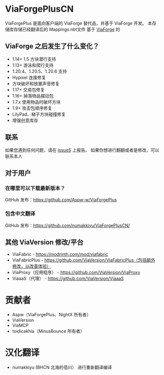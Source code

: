 # ViaForgePlusCN
ViaForgePlus 是面向客户端的 ViaForge 替代品，并基于 ViaForge 开发。 本存储库存储已经翻译后的 Mappings.nbt文件
基于
[ViaForge](https://github.com/ViaVersion/ViaForge)
的
## ViaForge 之后发生了什么变化？
- 1.14+ 1.5 方块潜行支持
- 1.13+ 游泳和爬行支持
- 1.20.4、1.20.5、1.20.6 支持
- Hypixel 连接修复
- 方块破坏和放置声音修复
- 1.17+ 交易包修复
- 1.16+ 掉落物品摆动包
- 1.7.x 使用物品时破坏方块
- 1.9+ 攻击包顺序修复
- LilyPad、梯子方块碰撞修复
- 增强创意库存

## 联系
如果您遇到任何问题，请在 [issueS](https://github.com/numakkiyu/ViaForgePlusCN/issues) 上报告。
如果你想进行翻翻或者是修改，可以联系本人

## 对于用户
### 在哪里可以下载最新版本？
GitHub 发布：https://github.com/Aspw-w/ViaForgePlus
### 包含中文翻译
GitHub 发布：https://github.com/numakkiyu/ViaForgePlusCN/

## 其他 ViaVersion 修改/平台
- ViaFabric - https://modrinth.com/mod/viafabric
- ViaFabricPlus - https://github.com/ViaVersion/ViaFabricPlus（包括额外修改，以改善体验）
- ViaProxy（应用程序） - https://github.com/ViaVersion/ViaProxy
- ViaaaS（代理） - https://github.com/ViaVersion/ViaaaS

# 贡献者
- Aspw（ViaForgePlus、NightX 所有者）
- ViaVersion
- ViaMCP
- toidicakhia（MinusBounce 所有者）

# 汉化翻译
- numakkiyu (BHCN 北海的佰川） 进行重新翻译编译
